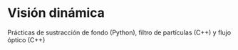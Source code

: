 # Visión dinámica
Prácticas de sustracción de fondo (Python), filtro de partículas (C++) y flujo óptico (C++)
